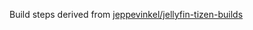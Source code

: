 Build steps derived from
[jeppevinkel/jellyfin-tizen-builds](https://github.com/jeppevinkel/jellyfin-tizen-builds/blob/master/.github/workflows/build-new-release.yml)
